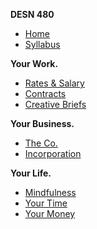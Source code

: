 **DESN 480**
* [Home](/)
* [Syllabus](/syllabus/README.md)

**Your Work.**
* [Rates & Salary](/salary/README.md)
* [Contracts](/contracts/README.md)
* [Creative Briefs](/creative-briefs/README.md)

**Your Business.**
* [The Co.](/business/README.md)
* [Incorporation](/business/incorporation.md)

**Your Life.**
* [Mindfulness](/mindfulness/README.md)
* [Your Time](/mindfulness/time-management.md)
* [Your Money](/mindfulness/personal-budgeting.md)